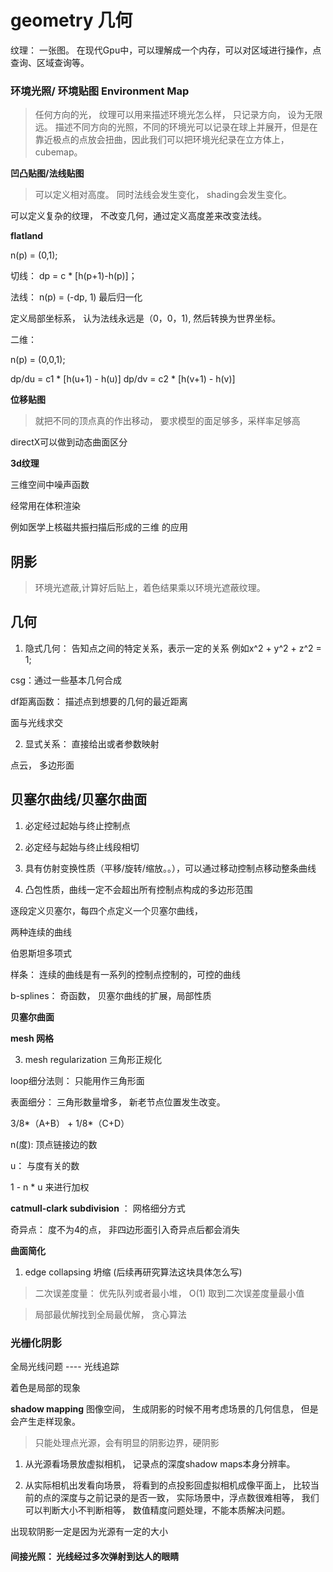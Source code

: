 # geometry 几何

纹理： 一张图。 在现代Gpu中，可以理解成一个内存，可以对区域进行操作，点查询、区域查询等。

### 环境光照/ 环境贴图 Environment Map 
> 任何方向的光， 纹理可以用来描述环境光怎么样， 只记录方向， 设为无限远。
> 描述不同方向的光照，不同的环境光可以记录在球上并展开，但是在靠近极点的点放会扭曲，因此我们可以把环境光纪录在立方体上， cubemap。

**凹凸贴图/法线贴图**
> 可以定义相对高度。 同时法线会发生变化， shading会发生变化。

可以定义复杂的纹理， 不改变几何，通过定义高度差来改变法线。

**flatland**

n(p) = (0,1);

切线： dp = c * [h(p+1)-h(p)]；

法线： n(p) = (-dp, 1)  最后归一化

定义局部坐标系， 认为法线永远是（0，0，1), 然后转换为世界坐标。

二维： 

n(p) = (0,0,1);

dp/du = c1 * [h(u+1) - h(u)]
dp/dv = c2 * [h(v+1) - h(v)]

**位移贴图**
> 就把不同的顶点真的作出移动， 要求模型的面足够多，采样率足够高

directX可以做到动态曲面区分

**3d纹理**

三维空间中噪声函数

经常用在体积渲染

例如医学上核磁共振扫描后形成的三维 的应用

## 阴影
> 环境光遮蔽,计算好后贴上，着色结果乘以环境光遮蔽纹理。



## 几何


1. 隐式几何： 告知点之间的特定关系，表示一定的关系 例如x^2 + y^2 + z^2 = 1;

  csg：通过一些基本几何合成

  df距离函数： 描述点到想要的几何的最近距离

  面与光线求交

2. 显式关系： 直接给出或者参数映射

  点云， 多边形面

## 贝塞尔曲线/贝塞尔曲面

1. 必定经过起始与终止控制点

2. 必定经与起始与终止线段相切

3. 具有仿射变换性质（平移/旋转/缩放。。），可以通过移动控制点移动整条曲线

4. 凸包性质，曲线一定不会超出所有控制点构成的多边形范围

逐段定义贝塞尔，每四个点定义一个贝塞尔曲线，

两种连续的曲线

伯恩斯坦多项式

样条： 连续的曲线是有一系列的控制点控制的，可控的曲线

b-splines： 奇函数， 贝塞尔曲线的扩展，局部性质

**贝塞尔曲面**

**mesh 网格**

3. mesh regularization 三角形正规化

loop细分法则： 只能用作三角形面

表面细分： 三角形数量增多， 新老节点位置发生改变。

3/8*（A+B） + 1/8*（C+D）

n(度): 顶点链接边的数

u： 与度有关的数

1 - n * u 来进行加权

**catmull-clark subdivision** ： 网格细分方式

奇异点： 度不为4的点， 非四边形面引入奇异点后都会消失

**曲面简化**

1. edge collapsing 坍缩  (后续再研究算法这块具体怎么写)

> 二次误差度量： 优先队列或者最小堆， O(1) 取到二次误差度量最小值

> 局部最优解找到全局最优解， 贪心算法

### 光栅化阴影

全局光线问题   ---- 光线追踪

着色是局部的现象  

**shadow mapping** 图像空间， 生成阴影的时候不用考虑场景的几何信息， 但是会产生走样现象。
> 只能处理点光源，会有明显的阴影边界，硬阴影

1. 从光源看场景放虚拟相机， 记录点的深度shadow maps本身分辨率。

2. 从实际相机出发看向场景， 将看到的点投影回虚拟相机成像平面上， 比较当前的点的深度与之前记录的是否一致， 实际场景中，浮点数很难相等， 我们可以判断大小不判断相等， 数值精度问题处理，不能本质解决问题。 

出现软阴影一定是因为光源有一定的大小


#### 间接光照： 光线经过多次弹射到达人的眼睛















































































